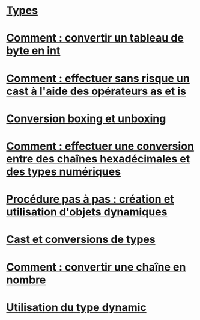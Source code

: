 # [Types](index.md)
# [Comment : convertir un tableau de byte en int](how-to-convert-a-byte-array-to-an-int.md)
# [Comment : effectuer sans risque un cast à l'aide des opérateurs as et is](how-to-safely-cast-by-using-as-and-is-operators.md)
# [Conversion boxing et unboxing](boxing-and-unboxing.md)
# [Comment : effectuer une conversion entre des chaînes hexadécimales et des types numériques](how-to-convert-between-hexadecimal-strings-and-numeric-types.md)
# [Procédure pas à pas : création et utilisation d'objets dynamiques](walkthrough-creating-and-using-dynamic-objects.md)
# [Cast et conversions de types](casting-and-type-conversions.md)
# [Comment : convertir une chaîne en nombre](how-to-convert-a-string-to-a-number.md)
# [Utilisation du type dynamic](using-type-dynamic.md)
